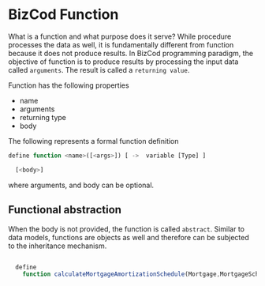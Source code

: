 # BizCod Function


What is a function and what purpose does it serve? While procedure processes the data as well, it is fundamentally different from function because it does not produce results. In BizCod programming paradigm, the objective of function is to produce results by processing the input data called `arguments`. The result is called a `returning value`. 

Function has the following properties

- name
- arguments
- returning type
- body

The following represents a formal function definition

```js
define function <name>([<args>]) [ ->  variable [Type] ] 

  [<body>]
```


where arguments, and body can be optional. 


## Functional abstraction

When the body is not provided, the function is called `abstract`. Similar to data models, functions are objects as well and therefore can be subjected to the inheritance mechanism. 

```js

  define
    function calculateMortgageAmortizationSchedule(Mortgage,MortgageScheme) -> MortgageAmortizationSchedule
```

